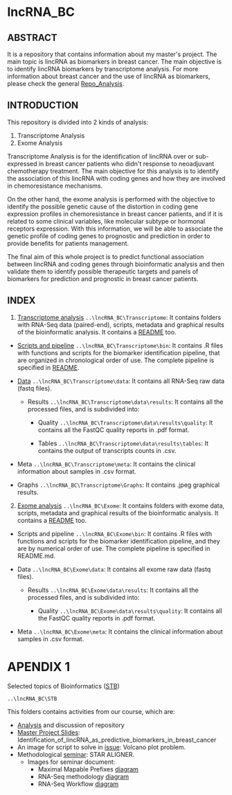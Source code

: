 # lncRNA_BC

## ABSTRACT
It is a repository that contains information about my master's project. The main topic is lincRNA as biomarkers in breast cancer. The main objective is to identify lincRNA biomarkers by transcriptome analysis. For more information about breast cancer and the use of lincRNA as biomarkers, please check the general [Repo_Analysis](https://github.com/LauraMCE/lncRNA_BC/blob/master/Repo_analysis.md).

## INTRODUCTION

This repository is divided into 2 kinds of analysis:

1. Transcriptome Analysis
2. Exome Analysis


Transcriptome Analysis is for the identification of lincRNA over or sub-expressed in breast cancer patients who didn't response to neoadjuvant chemotherapy treatment. The main objective for this analysis is to identify the association of this lincRNA with coding genes and how they are involved in chemoresistance mechanisms.

On the other hand, the exome analysis is performed with the objective to identify the possible genetic cause of the distortion in coding gene expression profiles in chemoresistance in breast cancer patients, and if it is related to some clinical variables, like molecular subtype or hormonal receptors expression. With this information, we will be able to associate the genetic profile of coding genes to prognostic and prediction in order to provide benefits for patients management.

The final aim of this whole project is to predict functional association between lincRNA and coding genes through bioinformatic analysis and then validate them to identify possible therapeutic targets and panels of biomarkers for prediction and prognostic in breast cancer patients.

## INDEX

1. [Transcriptome analysis](https://github.com/LauraMCE/lncRNA_BC/tree/master/Transcriptome) ```..\lncRNA_BC\Transcriptome```: It contains folders with RNA-Seq data (paired-end), scripts, metadata and graphical results of the bioinformatic analysis. It contains a [README](https://github.com/LauraMCE/lncRNA_BC/blob/master/Transcriptome/README.md) too.

- [Scripts and pipeline](https://github.com/LauraMCE/lncRNA_BC/tree/master/Transcriptome/bin) ```..\lncRNA_BC\Transcriptome\bin```: It contains .R files with functions and scripts for the biomarker identification pipeline, that are organized in chronological order of use. The complete pipeline is specified in [README](https://github.com/LauraMCE/lncRNA_BC/blob/master/Transcriptome/README.md).

- [Data](https://github.com/LauraMCE/lncRNA_BC/tree/master/Transcriptome/data) ```..\lncRNA_BC\Transcriptome\data```: It contains all RNA-Seq raw data (fastq files).

   - Results ```..\lncRNA_BC\Transcriptome\data\results```: It contains all the processed files, and is subdivided into:
       - Quality ```..\lncRNA_BC\Transcriptome\data\results\quality```: It contains all the FastQC quality reports in .pdf format.

      - Tables ```..\lncRNA_BC\Transcriptome\data\results\tables```: It contains the output of transcripts counts in .csv.

- Meta ```..\lncRNA_BC\Transcriptome\meta```: It contains the clinical information about samples in .csv format.

- Graphs ```..\lncRNA_BC\Transcriptome\Graphs```: It contains .jpeg graphical results.

2. [Exome analysis](https://github.com/LauraMCE/lncRNA_BC/tree/master/Exome) ```..\lncRNA_BC\Exome```: It contains folders with exome data, scripts, metadata and graphical results of the bioinformatic analysis. It contains a [README](https://github.com/LauraMCE/lncRNA_BC/blob/master/Exome/README.md) too.

- Scripts and pipeline ```..\lncRNA_BC\Exome\bin```: It contains .R files with functions and scripts for the biomarker identification pipeline, and they are by numerical order of use. The complete pipeline is specified in README.md.

- Data ```..\lncRNA_BC\Exome\data```: It contains all exome raw data (fastq files).
		
    - Results ```..\lncRNA_BC\Exome\data\results```: It contains all the processed files, and is subdivided into:
			
       - Quality ```..\lncRNA_BC\Exome\data\results\quality```: It contains all the FastQC quality reports in .pdf format.
  
- Meta ```..\lncRNA_BC\Exome\meta```: It contains the clinical information about samples in .csv format.
		
# APENDIX 1

Selected topics of Bioinformatics ([STB](https://github.com/LauraMCE/lncRNA_BC/tree/master/STB))

~~~
..\lncRNA_BC\STB

~~~

This folders contains activities from our course, which are:

- [Analysis](https://github.com/LauraMCE/lncRNA_BC/blob/master/STB/Analysis.txt) and discussion of repository
- [Master Project Slides](https://github.com/LauraMCE/lncRNA_BC/blob/master/STB/Identification_of_lincRNA_as_predictive_biomarkers_in_breast_cancer.pdf): Identification_of_lincRNA_as_predictive_biomarkers_in_breast_cancer
- An image for script to solve in [issue](https://github.com/LauraMCE/lncRNA_BC/blob/master/STB/Issue1_Volcano_plot_in_colors.jpg): Volcano plot problem.
- Methodological [seminar](https://github.com/LauraMCE/lncRNA_BC/blob/master/STB/METHODOLOGICAL_SEMINAR_STAR_ALIGNER.md): STAR ALIGNER.
  - Images for seminar document:
    - Maximal Mapable Prefixes [diagram](https://github.com/LauraMCE/lncRNA_BC/blob/master/STB/MMP.jpg)
    - RNA-Seq methodology [diagram](https://github.com/LauraMCE/lncRNA_BC/blob/master/STB/RNASeq.jpg)
    - RNA-Seq Workflow [diagram](https://github.com/LauraMCE/lncRNA_BC/blob/master/STB/RNAseqWorkflow.png)

